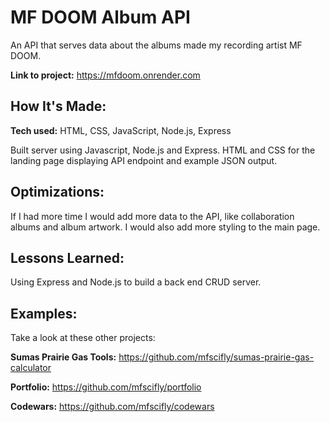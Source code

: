 # MF DOOM Album API
An API that serves data about the albums made my recording artist MF DOOM. 

**Link to project:** https://mfdoom.onrender.com

## How It's Made:

**Tech used:** HTML, CSS, JavaScript, Node.js, Express

Built server using Javascript, Node.js and Express. HTML and CSS for the landing page displaying API endpoint and example JSON output.

## Optimizations:

If I had more time I would add more data to the API, like collaboration albums and album artwork. I would also add more styling to the main page.

## Lessons Learned:

Using Express and Node.js to build a back end CRUD server. 

## Examples:
Take a look at these other projects:

**Sumas Prairie Gas Tools:** https://github.com/mfscifly/sumas-prairie-gas-calculator

**Portfolio:** https://github.com/mfscifly/portfolio

**Codewars:** https://github.com/mfscifly/codewars



